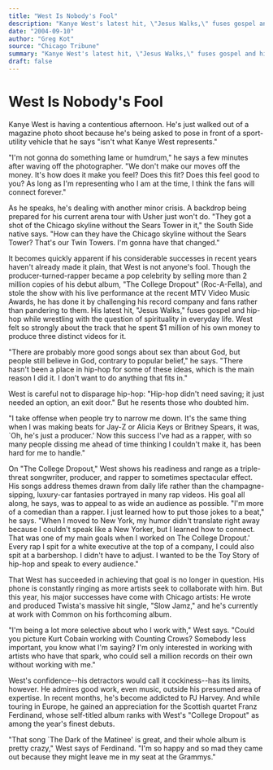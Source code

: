 ```yaml
---
title: "West Is Nobody's Fool"
description: "Kanye West's latest hit, \"Jesus Walks,\" fuses gospel and hip-hop while wrestling with spirituality. West spent $1 million of his own money to produce three distinct videos for it. \"I don't want to do ..."
date: "2004-09-10"
author: "Greg Kot"
source: "Chicago Tribune"
summary: "Kanye West's latest hit, \"Jesus Walks,\" fuses gospel and hip-hop while wrestling with spirituality. West spent $1 million of his own money to produce three distinct videos for it. \"I don't want to do anything that fits in,\" he says."
draft: false
---
```


# West Is Nobody's Fool

Kanye West is having a contentious afternoon. He's just walked out of a magazine photo shoot because he's being asked to pose in front of a sport-utility vehicle that he says "isn't what Kanye West represents."

"I'm not gonna do something lame or humdrum," he says a few minutes after waving off the photographer. "We don't make our moves off the money. It's how does it make you feel? Does this fit? Does this feel good to you? As long as I'm representing who I am at the time, I think the fans will connect forever."

As he speaks, he's dealing with another minor crisis. A backdrop being prepared for his current arena tour with Usher just won't do. "They got a shot of the Chicago skyline without the Sears Tower in it," the South Side native says. "How can they have the Chicago skyline without the Sears Tower? That's our Twin Towers. I'm gonna have that changed."

It becomes quickly apparent if his considerable successes in recent years haven't already made it plain, that West is not anyone's fool. Though the producer-turned-rapper became a pop celebrity by selling more than 2 million copies of his debut album, "The College Dropout" (Roc-A-Fella), and stole the show with his live performance at the recent MTV Video Music Awards, he has done it by challenging his record company and fans rather than pandering to them. His latest hit, "Jesus Walks," fuses gospel and hip-hop while wrestling with the question of spirituality in everyday life. West felt so strongly about the track that he spent $1 million of his own money to produce three distinct videos for it.

"There are probably more good songs about sex than about God, but people still believe in God, contrary to popular belief," he says. "There hasn't been a place in hip-hop for some of these ideas, which is the main reason I did it. I don't want to do anything that fits in."

West is careful not to disparage hip-hop: "Hip-hop didn't need saving; it just needed an option, an exit door." But he resents those who doubted him.

"I take offense when people try to narrow me down. It's the same thing when I was making beats for Jay-Z or Alicia Keys or Britney Spears, it was, `Oh, he's just a producer.' Now this success I've had as a rapper, with so many people dissing me ahead of time thinking I couldn't make it, has been hard for me to handle."

On "The College Dropout," West shows his readiness and range as a triple-threat songwriter, producer, and rapper to sometimes spectacular effect. His songs address themes drawn from daily life rather than the champagne-sipping, luxury-car fantasies portrayed in many rap videos. His goal all along, he says, was to appeal to as wide an audience as possible. "I'm more of a comedian than a rapper. I just learned how to put those jokes to a beat," he says. "When I moved to New York, my humor didn't translate right away because I couldn't speak like a New Yorker, but I learned how to connect. That was one of my main goals when I worked on The College Dropout.' Every rap I spit for a white executive at the top of a company, I could also spit at a barbershop. I didn't have to adjust. I wanted to be the Toy Story of hip-hop and speak to every audience."

That West has succeeded in achieving that goal is no longer in question. His phone is constantly ringing as more artists seek to collaborate with him. But this year, his major successes have come with Chicago artists: He wrote and produced Twista's massive hit single, "Slow Jamz," and he's currently at work with Common on his forthcoming album.

"I'm being a lot more selective about who I work with," West says. "Could you picture Kurt Cobain working with Counting Crows? Somebody less important, you know what I'm saying? I'm only interested in working with artists who have that spark, who could sell a million records on their own without working with me."

West's confidence--his detractors would call it cockiness--has its limits, however. He admires good work, even music, outside his presumed area of expertise. In recent months, he's become addicted to PJ Harvey. And while touring in Europe, he gained an appreciation for the Scottish quartet Franz Ferdinand, whose self-titled album ranks with West's "College Dropout" as among the year's finest debuts.

"That song `The Dark of the Matinee' is great, and their whole album is pretty crazy," West says of Ferdinand. "I'm so happy and so mad they came out because they might leave me in my seat at the Grammys."
